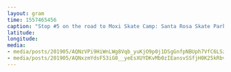 ```yaml
---
layout: gram
time: 1557465456
caption: "Stop #5 on the road to Moxi Skate Camp: Santa Rosa Skate Park in SLO. It was my first time actually riding around in a skate park and it was so fun! Jumped up a 3-step for the first time. We had so much fun we went back the next morning.\n\n#road2moxiskatecamp"
latitude: 
longitude: 
media:
- media/posts/201905/AQNzVPi9HiWnLWg8Vqb_yuKjO9p0j1DSgGnfpNBUph7VfC6LSzn_LS3_pg5_M9bNrd8I9ZWsF7u3NPKZUz1v5wzD7DFnoJ8u6L58YiM_17856880747404968.mp4
- media/posts/201905/AQNxzmYdsF53iG0__yeEsXUYDKvMb0zIEansvSSfjH0K25kRbvtzg9asZS1VHzdA1Zb5ozrBsaV2eefenp8nifHkc0EZJRdqko8c_18042487087123710.mp4
---
```

